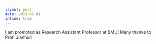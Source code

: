 ```yaml
---
layout: post
date: 2019-05-01
inline: true
---
```


I am promoted as Research Assistant Professor at SMU! Many thanks to Prof. Jianhui! <!--:sparkles: :smile:-->
